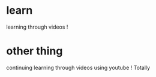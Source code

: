 # learn

learning through videos !

# other thing

continuing learning through videos using youtube !
Totally
